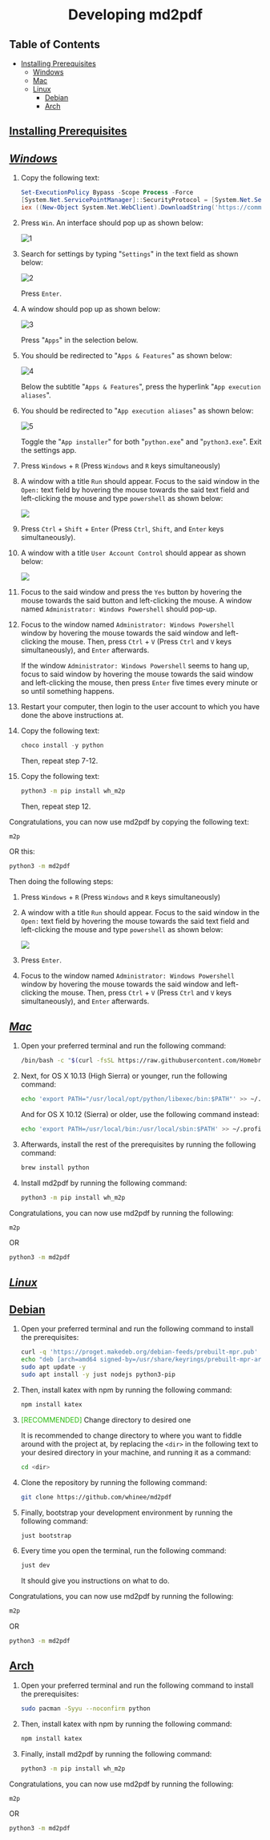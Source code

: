 <h1 align="center" style="font-weight: bold">
    Developing md2pdf
</h1>


<div class="toc"><h2 id="toc"><b><a href="#toc">Table of Contents</a></b></h2>
<ul><li><a href="#installing-prerequisites">Installing Prerequisites</a><ul><li><a href="#installing-prerequisites-windows">Windows</a></li><li><a href="#installing-prerequisites-mac">Mac</a></li><li><a href="#installing-prerequisites-linux">Linux</a><ul><li><a href="#installing-prerequisites-linux-debian">Debian</a></li><li><a href="#installing-prerequisites-linux-arch">Arch</a></li></ul></li></ul></li></ul></div>

<h2 id="installing-prerequisites"><b><a href="#installing-prerequisites">Installing Prerequisites</a></b></h2>

<h2 id="installing-prerequisites-windows"><b><i><a href="#installing-prerequisites-windows">Windows</a></i></b></h2>

1. Copy the following text:

    ```ps1
    Set-ExecutionPolicy Bypass -Scope Process -Force
    [System.Net.ServicePointManager]::SecurityProtocol = [System.Net.ServicePointManager]::SecurityProtocol -bor 3072
    iex ((New-Object System.Net.WebClient).DownloadString('https://community.chocolatey.org/install.ps1'))
    ```

2. Press `Win`. An interface should pop up as shown below:

    ![1](/assets/images/prerequisites/python/windows/1.png)

3. Search for settings by typing "`Settings`" in the text field as shown below:

    ![2](/assets/images/prerequisites/python/windows/2.png)

    Press `Enter`.

4. A window should pop up as shown below:

    ![3](/assets/images/prerequisites/python/windows/3.png)

    Press "`Apps`" in the selection below.

5. You should be redirected to "`Apps & Features`" as shown below:

    ![4](/assets/images/prerequisites/python/windows/4.png)

    Below the subtitle "`Apps & Features`", press the hyperlink "`App execution aliases`".

6. You should be redirected to "`App execution aliases`" as shown below:

    ![5](/assets/images/prerequisites/python/windows/5.png)

    Toggle the "`App installer`" for both "`python.exe`" and "`python3.exe`". Exit the settings app.

7. Press `Windows` + `R` (Press `Windows` and `R` keys simultaneously)

8. A window with a title `Run` should appear. Focus to the said window in the `Open:` text field by hovering the mouse towards the said text field and left-clicking the mouse and type `powershell` as shown below:

    ![](/assets/images/run_box_ps.png)

9. Press `Ctrl` + `Shift` + `Enter` (Press `Ctrl`, `Shift`, and `Enter` keys simultaneously).

10. A window with a title `User Account Control` should appear as shown below:

    ![](/assets/images/UAC_ps.png)

11. Focus to the said window and press the `Yes` button by hovering the mouse towards the said button and left-clicking the mouse. A window named `Administrator: Windows Powershell` should pop-up.

12. Focus to the window named `Administrator: Windows Powershell` window by hovering the mouse towards the said window and left-clicking the mouse. Then, press `Ctrl` + `V` (Press `Ctrl` and `V` keys simultaneously), and `Enter` afterwards.

    If the window `Administrator: Windows Powershell` seems to hang up, focus to said window by hovering the mouse towards the said window and left-clicking the mouse, then press `Enter` five times every minute or so until something happens.

13. Restart your computer, then login to the user account to which you have done the above instructions at.

14. Copy the following text:

    ```ps1
    choco install -y python
    ```

    Then, repeat step 7-12.

15. Copy the following text:

    ```sh
    python3 -m pip install wh_m2p
    ```

    Then, repeat step 12.

Congratulations, you can now use md2pdf by copying the following text:

```sh
m2p
```

OR this:

```sh
python3 -m md2pdf
```

Then doing the following steps:

1. Press `Windows` + `R` (Press `Windows` and `R` keys simultaneously)

2. A window with a title `Run` should appear. Focus to the said window in the `Open:` text field by hovering the mouse towards the said text field and left-clicking the mouse and type `powershell` as shown below:

    ![](/assets/images/run_box_ps.png)

3. Press `Enter`.

4. Focus to the window named `Administrator: Windows Powershell` window by hovering the mouse towards the said window and left-clicking the mouse. Then, press `Ctrl` + `V` (Press `Ctrl` and `V` keys simultaneously), and `Enter` afterwards.

<h2 id="installing-prerequisites-mac"><b><i><a href="#installing-prerequisites-mac">Mac</a></i></b></h2>

1. Open your preferred terminal and run the following command:

    ```sh
    /bin/bash -c "$(curl -fsSL https://raw.githubusercontent.com/Homebrew/install/master/install.sh)"
    ```

2. Next, for OS X 10.13 (High Sierra) or younger, run the following command:

    ```sh
    echo 'export PATH="/usr/local/opt/python/libexec/bin:$PATH"' >> ~/.profile
    ```

    And for OS X 10.12 (Sierra) or older, use the following command instead:

    ```sh
    echo 'export PATH=/usr/local/bin:/usr/local/sbin:$PATH' >> ~/.profile
    ```

3. Afterwards, install the rest of the prerequisites by running the following command:

    ```sh
    brew install python
    ```

4. Install md2pdf by running the following command:

    ```sh
    python3 -m pip install wh_m2p
    ```

Congratulations, you can now use md2pdf by running the following:

```sh
m2p
```

OR

```sh
python3 -m md2pdf
```

<h2 id="installing-prerequisites-linux"><b><i><a href="#installing-prerequisites-linux">Linux</a></i></b></h2>

<h2 id="installing-prerequisites-linux-debian"><a href="#installing-prerequisites-linux-debian">Debian</a></h2>

1. Open your preferred terminal and run the following command to install the prerequisites:

    ```sh
    curl -q 'https://proget.makedeb.org/debian-feeds/prebuilt-mpr.pub' | gpg --dearmor | sudo tee /usr/share/keyrings/prebuilt-mpr-archive-keyring.gpg 1> /dev/null
    echo "deb [arch=amd64 signed-by=/usr/share/keyrings/prebuilt-mpr-archive-keyring.gpg] https://proget.makedeb.org prebuilt-mpr $(lsb_release -cs)" | sudo tee /etc/apt/sources.list.d/prebuilt-mpr.list
    sudo apt update -y
    sudo apt install -y just nodejs python3-pip
    ```

2. Then, install katex with npm by running the following command:

    ```sh
    npm install katex
    ```

3. <font color="#2aba0f">[RECOMMENDED]</font> Change directory to desired one

    It is recommended to change directory to where you want to fiddle around with the project at, by replacing the `<dir>` in the following text to your desired directory in your machine, and running it as a command:

    ```sh
    cd <dir>
    ```

4. Clone the repository by running the following command:

    ```sh
    git clone https://github.com/whinee/md2pdf
    ```

5. Finally, bootstrap your development environment by running the following command:

    ```sh
    just bootstrap
    ```

6. Every time you open the terminal, run the following command:

    ```sh
    just dev
    ```

    It should give you instructions on what to do.

Congratulations, you can now use md2pdf by running the following:

```sh
m2p
```

OR

```sh
python3 -m md2pdf
```

<h2 id="installing-prerequisites-linux-arch"><a href="#installing-prerequisites-linux-arch">Arch</a></h2>

1. Open your preferred terminal and run the following command to install the prerequisites:

    ```sh
    sudo pacman -Syyu --noconfirm python
    ```

2. Then, install katex with npm by running the following command:

    ```sh
    npm install katex
    ```

3. Finally, install md2pdf by running the following command:

    ```sh
    python3 -m pip install wh_m2p
    ```

Congratulations, you can now use md2pdf by running the following:

```sh
m2p
```

OR

```sh
python3 -m md2pdf
```
